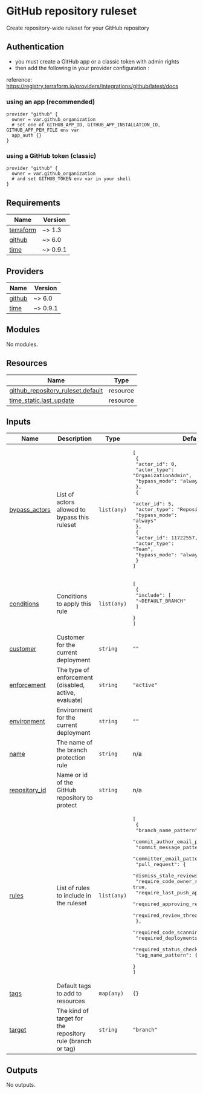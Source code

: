 # GitHub repository ruleset

Create repository-wide ruleset for your GitHub repository

## Authentication

- you must create a GitHub app or a classic token with admin rights
- then add the following in your provider configuration :

reference: https://registry.terraform.io/providers/integrations/github/latest/docs

### using an app (recommended)

```hcl
provider "github" {
  owner = var.github_organization
  # set one of GITHUB_APP_ID, GITHUB_APP_INSTALLATION_ID, GITHUB_APP_PEM_FILE env var
  app_auth {}
}
```

### using a GitHub token (classic)

```hcl
provider "github" {
  owner = var.github_organization
  # and set GITHUB_TOKEN env var in your shell
}
```

<!-- BEGINNING OF PRE-COMMIT-TERRAFORM DOCS HOOK -->
## Requirements

| Name | Version |
|------|---------|
| <a name="requirement_terraform"></a> [terraform](#requirement\_terraform) | ~> 1.3 |
| <a name="requirement_github"></a> [github](#requirement\_github) | ~> 6.0 |
| <a name="requirement_time"></a> [time](#requirement\_time) | ~> 0.9.1 |

## Providers

| Name | Version |
|------|---------|
| <a name="provider_github"></a> [github](#provider\_github) | ~> 6.0 |
| <a name="provider_time"></a> [time](#provider\_time) | ~> 0.9.1 |

## Modules

No modules.

## Resources

| Name | Type |
|------|------|
| [github_repository_ruleset.default](https://registry.terraform.io/providers/integrations/github/latest/docs/resources/repository_ruleset) | resource |
| [time_static.last_update](https://registry.terraform.io/providers/hashicorp/time/latest/docs/resources/static) | resource |

## Inputs

| Name | Description | Type | Default | Required |
|------|-------------|------|---------|:--------:|
| <a name="input_bypass_actors"></a> [bypass\_actors](#input\_bypass\_actors) | List of actors allowed to bypass this ruleset | `list(any)` | <pre>[<br>  {<br>    "actor_id": 0,<br>    "actor_type": "OrganizationAdmin",<br>    "bypass_mode": "always"<br>  },<br>  {<br>    "actor_id": 5,<br>    "actor_type": "RepositoryRole",<br>    "bypass_mode": "always"<br>  },<br>  {<br>    "actor_id": 11722557,<br>    "actor_type": "Team",<br>    "bypass_mode": "always"<br>  }<br>]</pre> | no |
| <a name="input_conditions"></a> [conditions](#input\_conditions) | Conditions to apply this rule | `list(any)` | <pre>[<br>  {<br>    "include": [<br>      "~DEFAULT_BRANCH"<br>    ]<br>  }<br>]</pre> | no |
| <a name="input_customer"></a> [customer](#input\_customer) | Customer for the current deployment | `string` | `""` | no |
| <a name="input_enforcement"></a> [enforcement](#input\_enforcement) | The type of enforcement (disabled, active, evaluate) | `string` | `"active"` | no |
| <a name="input_environment"></a> [environment](#input\_environment) | Environment for the current deployment | `string` | `""` | no |
| <a name="input_name"></a> [name](#input\_name) | The name of the branch protection rule | `string` | n/a | yes |
| <a name="input_repository_id"></a> [repository\_id](#input\_repository\_id) | Name or id of the GitHub repository to protect | `string` | n/a | yes |
| <a name="input_rules"></a> [rules](#input\_rules) | List of rules to include in the ruleset | `list(any)` | <pre>[<br>  {<br>    "branch_name_pattern": {},<br>    "commit_author_email_pattern": {},<br>    "commit_message_pattern": {},<br>    "committer_email_pattern": {},<br>    "pull_request": {<br>      "dismiss_stale_reviews_on_push": false,<br>      "require_code_owner_review": true,<br>      "require_last_push_approval": false,<br>      "required_approving_review_count": 1,<br>      "required_review_thread_resolution": true<br>    },<br>    "required_code_scanning": {},<br>    "required_deployments": {},<br>    "required_status_checks": {},<br>    "tag_name_pattern": {}<br>  }<br>]</pre> | no |
| <a name="input_tags"></a> [tags](#input\_tags) | Default tags to add to resources | `map(any)` | `{}` | no |
| <a name="input_target"></a> [target](#input\_target) | The kind of target for the repository rule (branch or tag) | `string` | `"branch"` | no |

## Outputs

No outputs.
<!-- END OF PRE-COMMIT-TERRAFORM DOCS HOOK -->
